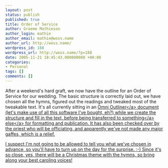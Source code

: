 ```yaml
---
layout: post
status: publish
published: true
title: Order of Service
author: Graeme Mathieson
author_login: mathie
author_email: mathie@woss.name
author_url: http://woss.name/
wordpress_id: 188
wordpress_url: http://woss.name/?p=188
date: 2005-11-21 18:45:43.000000000 +00:00
categories:
- Personal
tags: []
comments: []
---
```

After a weekend's hard graft, we now have the outline for an Order of Service for our wedding.  The basic structure is correctly laid out, we have chosen all the hymns, figured out the readings and tweaked most of the tweakable text.  It's all currently sitting in an <a href="http:&#47;&#47;www.omnigroup.com&#47;applications&#47;omnioutliner&#47;">Omni Outliner<&#47;a> document (let's make use of all this software I've bought, eh?) while we create the structure and fill in the text, before being transferred to <a href="http:&#47;&#47;www.quark.com&#47;products&#47;xpress&#47;" title="QuarkXPress">something<&#47;a> <a href="http:&#47;&#47;www.adobe.com&#47;products&#47;indesign&#47;main.html" title="Adobe InDesign">else<&#47;a> for formatting and publication.  It has also been checked over by the priest who will be officiating, and apparently we've not made any major gaffes, which is a relief.

I suspect I'm not going to be allowed to tell you what we've chosen in advance, so you'll have to turn up on the day for the surprise. :-)  Since it's so close, yes, there will be a Christmas theme with the hymns, so bring along your best caroling voices!
